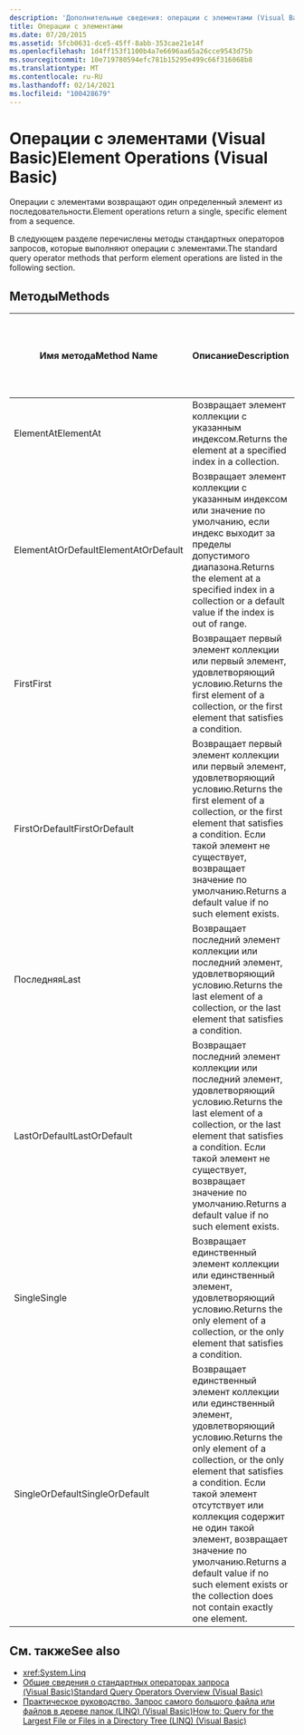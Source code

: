 ```yaml
---
description: 'Дополнительные сведения: операции с элементами (Visual Basic)'
title: Операции с элементами
ms.date: 07/20/2015
ms.assetid: 5fcb0631-dce5-45ff-8abb-353cae21e14f
ms.openlocfilehash: 1d4ff153f1100b4a7e6696aa65a26cce9543d75b
ms.sourcegitcommit: 10e719780594efc781b15295e499c66f316068b8
ms.translationtype: MT
ms.contentlocale: ru-RU
ms.lasthandoff: 02/14/2021
ms.locfileid: "100428679"
---
```

# <a name="element-operations-visual-basic"></a><span data-ttu-id="96802-103">Операции с элементами (Visual Basic)</span><span class="sxs-lookup"><span data-stu-id="96802-103">Element Operations (Visual Basic)</span></span>

<span data-ttu-id="96802-104">Операции с элементами возвращают один определенный элемент из последовательности.</span><span class="sxs-lookup"><span data-stu-id="96802-104">Element operations return a single, specific element from a sequence.</span></span>  
  
 <span data-ttu-id="96802-105">В следующем разделе перечислены методы стандартных операторов запросов, которые выполняют операции с элементами.</span><span class="sxs-lookup"><span data-stu-id="96802-105">The standard query operator methods that perform element operations are listed in the following section.</span></span>  
  
## <a name="methods"></a><span data-ttu-id="96802-106">Методы</span><span class="sxs-lookup"><span data-stu-id="96802-106">Methods</span></span>  
  
|<span data-ttu-id="96802-107">Имя метода</span><span class="sxs-lookup"><span data-stu-id="96802-107">Method Name</span></span>|<span data-ttu-id="96802-108">Описание</span><span class="sxs-lookup"><span data-stu-id="96802-108">Description</span></span>|<span data-ttu-id="96802-109">Синтаксис выражения запроса Visual Basic</span><span class="sxs-lookup"><span data-stu-id="96802-109">Visual Basic Query Expression Syntax</span></span>|<span data-ttu-id="96802-110">Дополнительные сведения</span><span class="sxs-lookup"><span data-stu-id="96802-110">More Information</span></span>|  
|-----------------|-----------------|------------------------------------------|----------------------|  
|<span data-ttu-id="96802-111">ElementAt</span><span class="sxs-lookup"><span data-stu-id="96802-111">ElementAt</span></span>|<span data-ttu-id="96802-112">Возвращает элемент коллекции с указанным индексом.</span><span class="sxs-lookup"><span data-stu-id="96802-112">Returns the element at a specified index in a collection.</span></span>|<span data-ttu-id="96802-113">Не применяется</span><span class="sxs-lookup"><span data-stu-id="96802-113">Not applicable.</span></span>|<xref:System.Linq.Enumerable.ElementAt%2A?displayProperty=nameWithType><br /><br /> <xref:System.Linq.Queryable.ElementAt%2A?displayProperty=nameWithType>|  
|<span data-ttu-id="96802-114">ElementAtOrDefault</span><span class="sxs-lookup"><span data-stu-id="96802-114">ElementAtOrDefault</span></span>|<span data-ttu-id="96802-115">Возвращает элемент коллекции с указанным индексом или значение по умолчанию, если индекс выходит за пределы допустимого диапазона.</span><span class="sxs-lookup"><span data-stu-id="96802-115">Returns the element at a specified index in a collection or a default value if the index is out of range.</span></span>|<span data-ttu-id="96802-116">Не применяется</span><span class="sxs-lookup"><span data-stu-id="96802-116">Not applicable.</span></span>|<xref:System.Linq.Enumerable.ElementAtOrDefault%2A?displayProperty=nameWithType><br /><br /> <xref:System.Linq.Queryable.ElementAtOrDefault%2A?displayProperty=nameWithType>|  
|<span data-ttu-id="96802-117">First</span><span class="sxs-lookup"><span data-stu-id="96802-117">First</span></span>|<span data-ttu-id="96802-118">Возвращает первый элемент коллекции или первый элемент, удовлетворяющий условию.</span><span class="sxs-lookup"><span data-stu-id="96802-118">Returns the first element of a collection, or the first element that satisfies a condition.</span></span>|<span data-ttu-id="96802-119">Не применяется</span><span class="sxs-lookup"><span data-stu-id="96802-119">Not applicable.</span></span>|<xref:System.Linq.Enumerable.First%2A?displayProperty=nameWithType><br /><br /> <xref:System.Linq.Queryable.First%2A?displayProperty=nameWithType>|  
|<span data-ttu-id="96802-120">FirstOrDefault</span><span class="sxs-lookup"><span data-stu-id="96802-120">FirstOrDefault</span></span>|<span data-ttu-id="96802-121">Возвращает первый элемент коллекции или первый элемент, удовлетворяющий условию.</span><span class="sxs-lookup"><span data-stu-id="96802-121">Returns the first element of a collection, or the first element that satisfies a condition.</span></span> <span data-ttu-id="96802-122">Если такой элемент не существует, возвращает значение по умолчанию.</span><span class="sxs-lookup"><span data-stu-id="96802-122">Returns a default value if no such element exists.</span></span>|<span data-ttu-id="96802-123">Не применяется</span><span class="sxs-lookup"><span data-stu-id="96802-123">Not applicable.</span></span>|<xref:System.Linq.Enumerable.FirstOrDefault%2A?displayProperty=nameWithType><br /><br /> <xref:System.Linq.Queryable.FirstOrDefault%2A?displayProperty=nameWithType><br /><br /> <xref:System.Linq.Queryable.FirstOrDefault%60%601%28System.Linq.IQueryable%7B%60%600%7D%29?displayProperty=nameWithType>|  
|<span data-ttu-id="96802-124">Последняя</span><span class="sxs-lookup"><span data-stu-id="96802-124">Last</span></span>|<span data-ttu-id="96802-125">Возвращает последний элемент коллекции или последний элемент, удовлетворяющий условию.</span><span class="sxs-lookup"><span data-stu-id="96802-125">Returns the last element of a collection, or the last element that satisfies a condition.</span></span>|<span data-ttu-id="96802-126">Не применяется</span><span class="sxs-lookup"><span data-stu-id="96802-126">Not applicable.</span></span>|<xref:System.Linq.Enumerable.Last%2A?displayProperty=nameWithType><br /><br /> <xref:System.Linq.Queryable.Last%2A?displayProperty=nameWithType>|  
|<span data-ttu-id="96802-127">LastOrDefault</span><span class="sxs-lookup"><span data-stu-id="96802-127">LastOrDefault</span></span>|<span data-ttu-id="96802-128">Возвращает последний элемент коллекции или последний элемент, удовлетворяющий условию.</span><span class="sxs-lookup"><span data-stu-id="96802-128">Returns the last element of a collection, or the last element that satisfies a condition.</span></span> <span data-ttu-id="96802-129">Если такой элемент не существует, возвращает значение по умолчанию.</span><span class="sxs-lookup"><span data-stu-id="96802-129">Returns a default value if no such element exists.</span></span>|<span data-ttu-id="96802-130">Не применяется</span><span class="sxs-lookup"><span data-stu-id="96802-130">Not applicable.</span></span>|<xref:System.Linq.Enumerable.LastOrDefault%2A?displayProperty=nameWithType><br /><br /> <xref:System.Linq.Queryable.LastOrDefault%2A?displayProperty=nameWithType>|  
|<span data-ttu-id="96802-131">Single</span><span class="sxs-lookup"><span data-stu-id="96802-131">Single</span></span>|<span data-ttu-id="96802-132">Возвращает единственный элемент коллекции или единственный элемент, удовлетворяющий условию.</span><span class="sxs-lookup"><span data-stu-id="96802-132">Returns the only element of a collection, or the only element that satisfies a condition.</span></span>|<span data-ttu-id="96802-133">Не применяется</span><span class="sxs-lookup"><span data-stu-id="96802-133">Not applicable.</span></span>|<xref:System.Linq.Enumerable.Single%2A?displayProperty=nameWithType><br /><br /> <xref:System.Linq.Queryable.Single%2A?displayProperty=nameWithType>|  
|<span data-ttu-id="96802-134">SingleOrDefault</span><span class="sxs-lookup"><span data-stu-id="96802-134">SingleOrDefault</span></span>|<span data-ttu-id="96802-135">Возвращает единственный элемент коллекции или единственный элемент, удовлетворяющий условию.</span><span class="sxs-lookup"><span data-stu-id="96802-135">Returns the only element of a collection, or the only element that satisfies a condition.</span></span> <span data-ttu-id="96802-136">Если такой элемент отсутствует или коллекция содержит не один такой элемент, возвращает значение по умолчанию.</span><span class="sxs-lookup"><span data-stu-id="96802-136">Returns a default value if no such element exists or the collection does not contain exactly one element.</span></span>|<span data-ttu-id="96802-137">Не применяется</span><span class="sxs-lookup"><span data-stu-id="96802-137">Not applicable.</span></span>|<xref:System.Linq.Enumerable.SingleOrDefault%2A?displayProperty=nameWithType><br /><br /> <xref:System.Linq.Queryable.SingleOrDefault%2A?displayProperty=nameWithType>|  
  
## <a name="see-also"></a><span data-ttu-id="96802-138">См. также</span><span class="sxs-lookup"><span data-stu-id="96802-138">See also</span></span>

- <xref:System.Linq>
- [<span data-ttu-id="96802-139">Общие сведения о стандартных операторах запроса (Visual Basic)</span><span class="sxs-lookup"><span data-stu-id="96802-139">Standard Query Operators Overview (Visual Basic)</span></span>](standard-query-operators-overview.md)
- [<span data-ttu-id="96802-140">Практическое руководство. Запрос самого большого файла или файлов в дереве папок (LINQ) (Visual Basic)</span><span class="sxs-lookup"><span data-stu-id="96802-140">How to: Query for the Largest File or Files in a Directory Tree (LINQ) (Visual Basic)</span></span>](how-to-query-for-the-largest-file-or-files-in-a-directory-tree.md)
